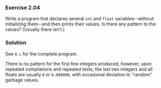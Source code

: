 ### Exercise 2.04
Write a program that declares several `int` and `float` variables--without
initializing them--and then prints their values. Is there any pattern to the
values? (Usually there isn't.)

### Solution
See `4.c` for the complete program. 

There is no pattern for the first few integers produced, however, upon repeated
compilations and repeated tests, the last two integers and all floats are
usually `0` or `0.000000`, with occasional deviation to "random" garbage values.
